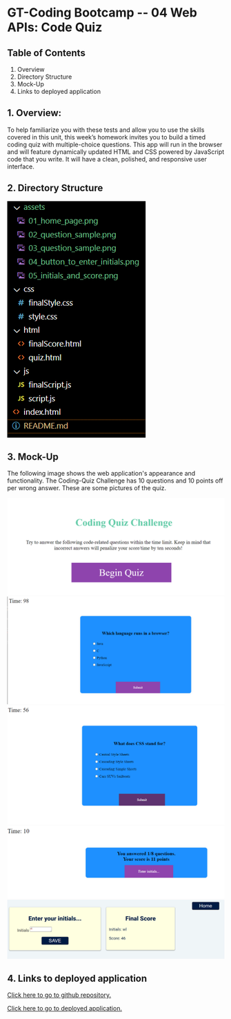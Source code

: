 # GT-Coding Bootcamp -- 04 Web APIs: Code Quiz

## Table of Contents

1. Overview
2. Directory Structure
3. Mock-Up
4. Links to deployed application

## 1. Overview:

To help familiarize you with these tests and allow you to use the skills covered in this unit, this week’s homework invites you to build a timed coding quiz with multiple-choice questions. This app will run in the browser and will feature dynamically updated HTML and CSS powered by JavaScript code that you write. It will have a clean, polished, and responsive user interface.

## 2. Directory Structure

![Table of Contents](./assets/06table_of_contents.png)

## 3. Mock-Up

The following image shows the web application's appearance and functionality. The Coding-Quiz Challenge has 10 questions and 10 points off per wrong answer. These are some pictures of the quiz.

![Home paage](./assets/01_home_page.png)
![Sample question 1](./assets/02_question_sample.png)
![Sample question 2](./assets/03_question_sample.png)
![Button link to enter initials](./assets/04_button_to_enter_initials.png)
![Displaying initials and score](./assets/05_initials_and_score.png)

## 4. Links to deployed application

[Click here to go to github repository.](https://github.com/willielibet/gt-bootcamp-quiz-app-js-html-css.git)

[Click here to go to deployed application.](https://willielibet.github.io/gt-bootcamp-quiz-app-js-html-css/)
